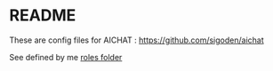 # README

These are config files for AICHAT : <https://github.com/sigoden/aichat>

See defined by me [roles folder](./roles/README.md)
